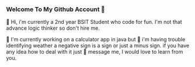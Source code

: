 ### Welcome To My Github Account 👋

👋 Hi, i'm currently a 2nd year BSIT Student who code for fun. I'm not that advance logic thinker so don't hire me.

🔭 I'm currently working on a calculator app in java but 🤔 i'm having trouble identifying weather a negative sign is a sign or just a minus sign. if you have any idea how to deal with it just 💬 message me, I would love to learn from you.

<!--
**Jervx/Jervx** is a ✨ _special_ ✨ repository because its `README.md` (this file) appears on your GitHub profile.

Here are some ideas to get you started:

- 🔭 I’m currently working on ...
- 🌱 I’m currently learning ...
- 👯 I’m looking to collaborate on ...
- 🤔 I’m looking for help with ...
- 💬 Ask me about ...
- 📫 How to reach me: ...
- 😄 Pronouns: ...
- ⚡ Fun fact: ...
-->
